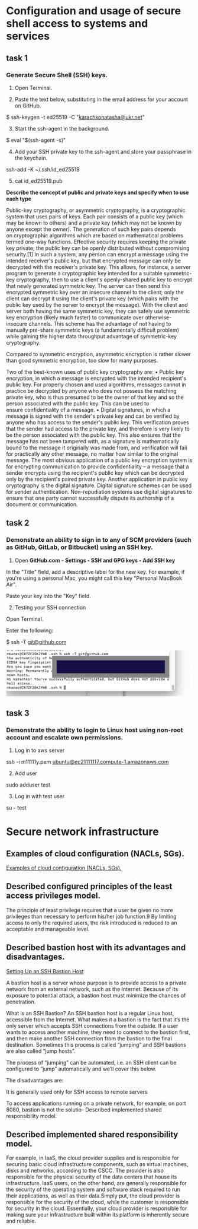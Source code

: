 # Configuration and usage of secure shell access to systems and services
## task 1
### Generate Secure Shell (SSH) keys.
1. Open Terminal.

2. Paste the text below, substituting in the email address for your account on GitHub.

$ ssh-keygen -t ed25519 -C "karachkonatasha@ukr.net"

3. Start the ssh-agent in the background.

$ eval "$(ssh-agent -s)"

4. Add your SSH private key to the ssh-agent and store your passphrase in the keychain.

ssh-add -K ~/.ssh/id_ed25519

5. cat id_ed25519.pub

**Describe the concept of public and private keys and specify when to use each type**

Public-key cryptography, or asymmetric cryptography, is a cryptographic system that uses pairs of keys. Each pair consists of a public key (which may be known to others) and a private key (which may not be known by anyone except the owner). The generation of such key pairs depends on cryptographic algorithms which are based on mathematical problems termed one-way functions. Effective security requires keeping the private key private; the public key can be openly distributed without compromising security.[1]
In such a system, any person can encrypt a message using the intended receiver's public key, but that encrypted message can only be decrypted with the receiver's private key. This allows, for instance, a server program to generate a cryptographic key intended for a suitable symmetric-key cryptography, then to use a client's openly-shared public key to encrypt that newly generated symmetric key. The server can then send this encrypted symmetric key over an insecure channel to the client; only the client can decrypt it using the client's private key (which pairs with the public key used by the server to encrypt the message). With the client and server both having the same symmetric key, they can safely use symmetric key encryption (likely much faster) to communicate over otherwise-insecure channels. This scheme has the advantage of not having to manually pre-share symmetric keys (a fundamentally difficult problem) while gaining the higher data throughput advantage of symmetric-key cryptography.

Compared to symmetric encryption, asymmetric encryption is rather slower than good symmetric encryption, too slow for many purposes.


Two of the best-known uses of public key cryptography are:
	•	Public key encryption, in which a message is encrypted with the intended recipient's public key. For properly chosen and used algorithms, messages cannot in practice be decrypted by anyone who does not possess the matching private key, who is thus presumed to be the owner of that key and so the person associated with the public key. This can be used to ensure confidentiality of a message.
	•	Digital signatures, in which a message is signed with the sender's private key and can be verified by anyone who has access to the sender's public key. This verification proves that the sender had access to the private key, and therefore is very likely to be the person associated with the public key. This also ensures that the message has not been tampered with, as a signature is mathematically bound to the message it originally was made from, and verification will fail for practically any other message, no matter how similar to the original message.
The most obvious application of a public key encryption system is for encrypting communication to provide confidentiality – a message that a sender encrypts using the recipient's public key which can be decrypted only by the recipient's paired private key.
Another application in public key cryptography is the digital signature. Digital signature schemes can be used for sender authentication.
Non-repudiation systems use digital signatures to ensure that one party cannot successfully dispute its authorship of a document or communication.



## task 2
### Demonstrate an ability to sign in to any of SCM providers (such as GitHub, GitLab, or Bitbucket) using an SSH key.

1. Open **GitHub.com** -  **Settings - SSH and GPG keys - Add SSH key**

In the "Title" field, add a descriptive label for the new key. 
For example, if you're using a personal Mac, you might call this key "Personal MacBook Air".

Paste your key into the "Key" field.

2. Testing your SSH connection

Open Terminal.

Enter the following:

$ ssh -T git@github.com

![picture 1-1](https://github.com/karachko/juniordevops/blob/main/Screenshot%202022-02-21%20at%2015.28.01.png)


## task 3
### Demonstrate the ability to login to Linux host using non-root account and escalate own permissions.

1. Log in to aws server

ssh -i m11111y.pem ubuntu@ec21111117.compute-1.amazonaws.com

2. Add user

sudo adduser test

3. Log in with test user 

su - test


# Secure network infrastructure

## Examples of cloud configuration (NACLs, SGs).
[Examples of cloud configuration (NACLs, SGs).](https://github.com/karachko/juniordevops/blob/main/CloudNetwork.md)


## Described configured principles of the least access privileges model.

The principle of least privilege requires that a user be given no more privileges than necessary to perform his/her job function.9 By limiting access to only the required users, the risk introduced is reduced to an acceptable and manageable level.

## Described bastion host with its advantages and disadvantages.

[Setting Up an SSH Bastion Host](https://goteleport.com/blog/ssh-bastion-host/)

A bastion host is a server whose purpose is to provide access to a private network from an external network, such as the Internet. Because of its exposure to potential attack, a bastion host must minimize the chances of penetration.

What is an SSH Bastion?
An SSH bastion host is a regular Linux host, accessible from the Internet. What makes it a bastion is the fact that it’s the only server which accepts SSH connections from the outside. If a user wants to access another machine, they need to connect to the bastion first, and then make another SSH connection from the bastion to the final destination. Sometimes this process is called “jumping” and SSH bastions are also called “jump hosts”.

The process of “jumping” can be automated, i.e. an SSH client can be configured to “jump” automatically and we’ll cover this below.


The disadvantages are:

It is generally used only for SSH access to remote servers

To access applications running on a private network, for example, on port 8080, bastion is not the solutio- Described implemented shared responsibility model.




## Described implemented shared responsibility model.

For example, in IaaS, the cloud provider supplies and is responsible for securing basic cloud infrastructure components, such as virtual machines, disks and networks, according to the CSCC. The provider is also responsible for the physical security of the data centers that house its infrastructure. IaaS users, on the other hand, are generally responsible for the security of the operating system and software stack required to run their applications, as well as their data.Simply put, the cloud provider is responsible for the security of the cloud, while the customer is responsible for security in the cloud. Essentially, your cloud provider is responsible for making sure your infrastructure built within its platform is inherently secure and reliable.
